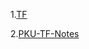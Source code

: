 1.[TF](https://www.tensorflow.org/)

2.[PKU-TF-Notes](https://github.com/inkydragon/PKU-Tensorflow-Notes/)
